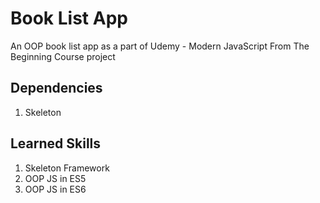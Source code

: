 # Book List App
An OOP book list app as a part of Udemy - Modern JavaScript From The Beginning Course project

## Dependencies
1. Skeleton

## Learned Skills
1. Skeleton Framework
2. OOP JS in ES5
3. OOP JS in ES6